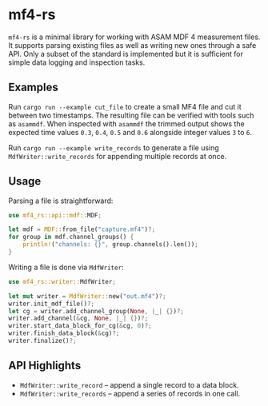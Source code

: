 # mf4-rs

`mf4-rs` is a minimal library for working with ASAM MDF 4 measurement files.
It supports parsing existing files as well as writing new ones through a safe
API.  Only a subset of the standard is implemented but it is sufficient for
simple data logging and inspection tasks.

## Examples

Run `cargo run --example cut_file` to create a small MF4 file and cut it between
two timestamps. The resulting file can be verified with tools such as
`asammdf`.
When inspected with `asammdf` the trimmed output shows the expected
time values `0.3`, `0.4`, `0.5` and `0.6` alongside integer values
`3` to `6`.

Run `cargo run --example write_records` to generate a file using
`MdfWriter::write_records` for appending multiple records at once.

## Usage

Parsing a file is straightforward:

```rust
use mf4_rs::api::mdf::MDF;

let mdf = MDF::from_file("capture.mf4")?;
for group in mdf.channel_groups() {
    println!("channels: {}", group.channels().len());
}
```

Writing a file is done via `MdfWriter`:

```rust
use mf4_rs::writer::MdfWriter;

let mut writer = MdfWriter::new("out.mf4")?;
writer.init_mdf_file()?;
let cg = writer.add_channel_group(None, |_| {})?;
writer.add_channel(&cg, None, |_| {})?;
writer.start_data_block_for_cg(&cg, 0)?;
writer.finish_data_block(&cg)?;
writer.finalize()?;
```

## API Highlights

- `MdfWriter::write_record` – append a single record to a data block.
- `MdfWriter::write_records` – append a series of records in one call.

